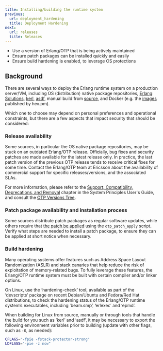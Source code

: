 ```yaml
---
title: Installing/building the runtime system
previous:
  url: deployment_hardening
  title: Deployment Hardening
next:
  url: releases
  title: Releases
---
```


* Use a version of Erlang/OTP that is being actively maintained
* Ensure patch packages can be installed quickly and easily
* Ensure build hardening is enabled, to leverage OS protections

## Background

There are several ways to deploy the Erlang runtime system on a production server/VM, including OS (distribution) native package repositories, [Erlang Solutions](https://www.erlang-solutions.com/resources/download.html), [kerl](https://github.com/kerl/kerl), [asdf](https://asdf-vm.com/), manual build from [source](https://github.com/erlang/otp), and Docker (e.g. the [images](https://hub.docker.com/u/hexpm) published by hex.pm).

Which one to choose may depend on personal preferences and operational constraints, but there are a few aspects that impact security that should be considered:

### Release availability

Some sources, in particular the OS native package repositories, may be stuck on an outdated Erlang/OTP release. Officially, bug fixes and security patches are made available for the latest release only. In practice, the last patch version of the previous OTP release tends to receive critical fixes for some time. Contact the Erlang/OTP team at Ericsson about the availability of commercial support for specific releases/versions, and the associated SLAs.

For more information, please refer to the [Support, Compatibility, Deprecations, and Removal](https://erlang.org/doc/system_principles/misc.html) chapter in the System Principles User's Guide, and consult the [OTP Versions Tree](http://erlang.org/download/otp_versions_tree.html).

### Patch package availability and installation process

Some sources distribute patch packages as regular software updates, while others require that [the patch be applied](https://github.com/erlang/otp/blob/master/HOWTO/OTP-PATCH-APPLY.md) using the `otp_patch_apply` script. Verify what steps are needed to install a patch package, to ensure they can be applied at short notice when necessary.

### Build hardening

Many operating systems offer features such as Address Space Layout Randomization (ASLR) and stack canaries that help reduce the risk of exploitation of memory-related bugs. To fully leverage these features, the Erlang/OTP runtime system must be built with certain compiler and/or linker options.

On Linux, use the ‘hardening-check’ tool, available as part of the ‘devscripts’ package on recent Debian/Ubuntu and Fedora/Red Hat distributions, to check the hardening status of the Erlang/OTP runtime system’s executables, including ‘beam.smp’, ‘erlexec’ and ‘epmd’.

When building for Linux from source, manually or through tools that handle the build for you such as ‘kerl’ and ‘asdf’, it may be necessary to export the following environment variables prior to building (update with other flags, such as `-O`, as needed):

```bash
CFLAGS="-fpie -fstack-protector-strong"
LDFLAGS="-pie -z now" 
```
